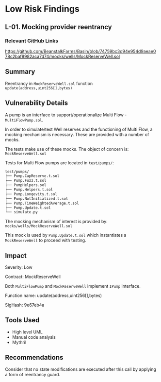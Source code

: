 # Low Risk Findings

## <a id='L-01'></a>L-01. Mocking provider reentrancy            

### Relevant GitHub Links
	
https://github.com/BeanstalkFarms/Basin/blob/74759bc3d94e954d9aeae078c2baf8982aca7d74/mocks/wells/MockReserveWell.sol

## Summary

Reentrancy in `MockReserveWell.sol` function `update(address,uint256[],bytes)`

## Vulnerability Details

A pump is an interface to support/operationalize Multi Flow - `MultiFlowPump.sol`.

In order to simulate/test Well reserves and the functioning of Multi Flow, a mocking mechanism is necessary. These are provided with a number of mocks.

The tests make use of these mocks. The object of concern is: `MockReserveWell.sol`

Tests for Multi Flow pumps are located in `test/pumps/`:

```bash
test/pumps/
├── Pump.CapReserve.t.sol
├── Pump.Fuzz.t.sol
├── PumpHelpers.sol
├── Pump.Helpers.t.sol
├── Pump.Longevity.t.sol
├── Pump.NotInitialized.t.sol
├── Pump.TimeWeightedAverage.t.sol
├── Pump.Update.t.sol
└── simulate.py
```

The mocking mechanism of interest is provided by: `mocks/wells/MockReserveWell.sol`

This mock is used by `Pump.Update.t.sol` which instantiates a `MockReserveWell` to proceed with testing.



## Impact

Severity: Low

Contract: MockReserveWell

Both `MultiFlowPump` and `MockReserveWell` implement `IPump` interface.

Function name: update(address,uint256[],bytes)

SigHash: 9e67eb4a



## Tools Used

- High level UML
- Manual code analysis
- Mythril

## Recommendations

Consider that no state modifications are executed after this call by applying a form of reentrancy guard.

